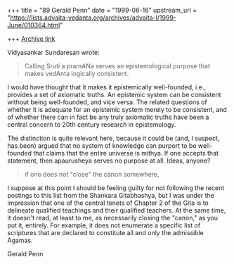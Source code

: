 +++
title = "89 Gerald Penn"
date = "1999-06-16"
upstream_url = "https://lists.advaita-vedanta.org/archives/advaita-l/1999-June/010364.html"

+++
[Archive link](https://lists.advaita-vedanta.org/archives/advaita-l/1999-June/010364.html)

 Vidyasankar Sundaresan <vsundaresan at HOTMAIL.COM> wrote:

> Calling Sruti a pramANa serves an epistemological purpose that makes
> vedAnta logically consistent.

I would have thought that it makes it epistemically well-founded, i.e.,
provides a set of axiomatic truths.  An epistemic system can be consistent
without being well-founded, and vice versa.  The related questions of whether
it is adequate for an epistemic system merely to be consistent, and of whether
there can in fact be any truly axiomatic truths have been a central concern to
20th century research in epistemology.

The distinction is quite relevant here, because it could be (and, I suspect,
has been) argued that no system of knowledge can purport to be well-founded
that claims that the entire universe is mithya.  If one accepts that statement,
then apaurusheya serves no purpose at all.  Ideas, anyone?

> if one does not "close" the canon somewhere,

I suppose at this point I should be feeling guilty for not following the
recent postings to this list from the Shankara Gitabhashya, but I was under
the impression that one of the central tenets of Chapter 2 of the Gita is
to delineate qualified teachings and their qualified teachers.  At the same
time, it doesn't read, at least to me, as necessarily closing the "canon," as
you put it, entirely.  For example, it does not enumerate a specific list of
scriptures that are declared to constitute all and only the admissible Agamas.

Gerald Penn

